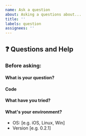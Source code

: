 ```yaml
---
name: Ask a question
about: Asking a questions about...
title: ''
labels: question
assignees: ''
---
```


## ❓ Questions and Help

### Before asking:

<!--
1. search the issues.
2. search the docs.
-->

<!-- If you still can't find what you need: -->

#### What is your question?

#### Code

<!-- Please paste a code snippet if your question requires it! -->

#### What have you tried?

#### What's your environment?

- OS: [e.g. iOS, Linux, Win]
- Version [e.g. 0.2.1]

